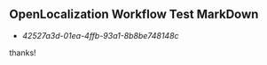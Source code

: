 ## OpenLocalization Workflow Test MarkDown
* *42527a3d-01ea-4ffb-93a1-8b8be748148c*
 
thanks!

<!--HONumber=Feb17_HO2-->


